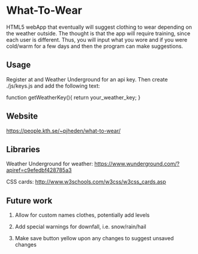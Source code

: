 # What-To-Wear
HTML5 webApp that eventually will suggest clothing to wear depending on the weather outside.
The thought is that the app will require training, since each user is different.
Thus, you will input what you wore and if you were cold/warm for a few days and then the program can make suggestions.

## Usage
Register at and Weather Underground for an api key.
Then create ./js/keys.js and add the following text:

function getWeatherKey(){
  return your_weather_key;
}

## Website
https://people.kth.se/~pjheden/what-to-wear/

## Libraries

Weather Underground for weather: https://www.wunderground.com/?apiref=c9efedbf428785a3

CSS cards: http://www.w3schools.com/w3css/w3css_cards.asp

## Future work

1. Allow for custom names clothes, potentially add levels
2. Add special warnings for downfall, i.e. snow/rain/hail

3. Make save button yellow upon any changes to suggest unsaved changes
